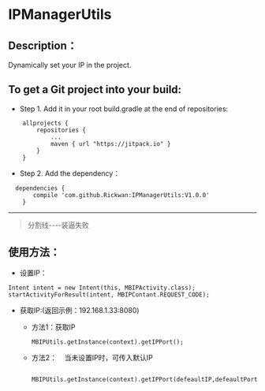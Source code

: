 # IPManagerUtils


## Description：

   Dynamically set your IP in the project.

## To get a Git project into your build:

- Step 1. Add it in your root build.gradle at the end of repositories:
```
	allprojects {
		repositories {
			...
			maven { url "https://jitpack.io" }
		}
	}
```

- Step 2. Add the dependency：
```
  dependencies {
	   compile 'com.github.Rickwan:IPManagerUtils:V1.0.0'
	}
```
------
> 分割线----装逼失败  

## 使用方法：
 - 设置IP：  
 
 ``` 
Intent intent = new Intent(this, MBIPActivity.class);
startActivityForResult(intent, MBIPContant.REQUEST_CODE);
```

- 获取IP:(返回示例：192.168.1.33:8080)

  - 方法1：获取IP  
    
    ```
    MBIPUtils.getInstance(context).getIPPort();
    ```
  - 方法2：
    当未设置IP时，可传入默认IP  
    
    ```
     MBIPUtils.getInstance(context).getIPPort(defeaultIP,defeaultPort);
    ```
